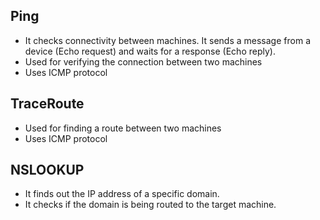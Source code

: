 ## Ping

- It checks connectivity between machines. It sends a message from a device (Echo request) and waits for a response (Echo reply).
- Used for verifying the connection between two machines
- Uses ICMP protocol

## TraceRoute

- Used for finding a route between two machines
- Uses ICMP protocol

## NSLOOKUP

- It finds out the IP address of a specific domain.
- It checks if the domain is being routed to the target machine.
